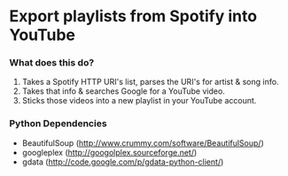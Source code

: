 Export playlists from Spotify into YouTube
==========================================

### What does this do?

1. Takes a Spotify HTTP URI's list, parses the URI's for artist &amp; song info.
2. Takes that info &amp; searches Google for a YouTube video.
3. Sticks those videos into a new playlist in your YouTube account.

### Python Dependencies

* BeautifulSoup (http://www.crummy.com/software/BeautifulSoup/)
* googleplex (http://googolplex.sourceforge.net/)
* gdata (http://code.google.com/p/gdata-python-client/)